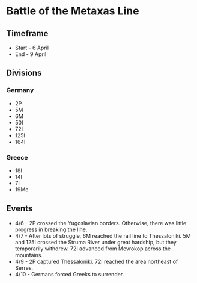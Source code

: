 # Battle of the Metaxas Line

## Timeframe

* Start - 6 April
* End - 9 April

## Divisions

### Germany

* 2P
* 5M
* 6M
* 50I
* 72I
* 125I
* 164I

### Greece

* 18I
* 14I
* 7I
* 19Mc

## Events

* 4/6 - 2P crossed the Yugoslavian borders. Otherwise, there was little progress in breaking the line.
* 4/7 - After lots of struggle, 6M reached the rail line to Thessaloniki. 5M and 125I crossed the Struma River under great hardship, but they temporarily withdrew. 72I advanced from Mevrokop across the mountains.
* 4/9 - 2P captured Thessaloniki. 72I reached the area northeast of Serres.
* 4/10 - Germans forced Greeks to surrender.
